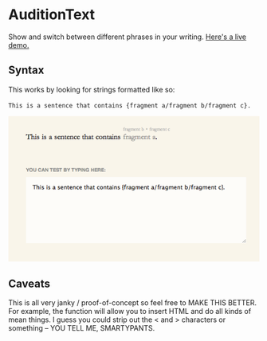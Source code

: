 AuditionText
============

Show and switch between different phrases in your writing. [Here's a live demo.](http://tanmade.com/making/audition-text/)

## Syntax

This works by looking for strings formatted like so:

`This is a sentence that contains {fragment a/fragment b/fragment c}.`

![The alternate fragments are displayed above the selected one.](screenshot.png)

## Caveats

This is all very janky / proof-of-concept so feel free to MAKE THIS BETTER. For example, the function will allow you to insert HTML and do all kinds of mean things. I guess you could strip out the < and > characters or something – YOU TELL ME, SMARTYPANTS.
